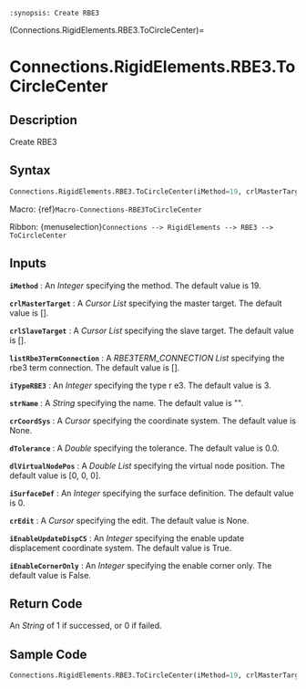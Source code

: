 ```{module} Connections.RigidElements.RBE3.ToCircleCenter()
:synopsis: Create RBE3
```

(Connections.RigidElements.RBE3.ToCircleCenter)=

# Connections.RigidElements.RBE3.ToCircleCenter

## Description

Create RBE3

## Syntax

```python
Connections.RigidElements.RBE3.ToCircleCenter(iMethod=19, crlMasterTarget=[], crlSlaveTarget=[], listRbe3TermConnection=[], iTypeRBE3=3, strName="", crCoordSys=None, dTolerance=0.0, dlVirtualNodePos=[0, 0, 0], iSurfaceDef=0, crEdit=None, iEnableUpdateDispCS=True, iEnableCornerOnly=False)
```

Macro: {ref}`Macro-Connections-RBE3ToCircleCenter`

Ribbon: {menuselection}`Connections --> RigidElements --> RBE3 --> ToCircleCenter`

## Inputs

**`iMethod`**
: An _Integer_ specifying the method. The default value is 19.

**`crlMasterTarget`**
: A _Cursor List_ specifying the master target. The default value is [].

**`crlSlaveTarget`**
: A _Cursor List_ specifying the slave target. The default value is [].

**`listRbe3TermConnection`**
: A _RBE3TERM_CONNECTION List_ specifying the rbe3 term connection. The default value is [].

**`iTypeRBE3`**
: An _Integer_ specifying the type r e3. The default value is 3.

**`strName`**
: A _String_ specifying the name. The default value is "".

**`crCoordSys`**
: A _Cursor_ specifying the coordinate system. The default value is None.

**`dTolerance`**
: A _Double_ specifying the tolerance. The default value is 0.0.

**`dlVirtualNodePos`**
: A _Double List_ specifying the virtual node position. The default value is [0, 0, 0].

**`iSurfaceDef`**
: An _Integer_ specifying the surface definition. The default value is 0.

**`crEdit`**
: A _Cursor_ specifying the edit. The default value is None.

**`iEnableUpdateDispCS`**
: An _Integer_ specifying the enable update displacement coordinate system. The default value is True.

**`iEnableCornerOnly`**
: An _Integer_ specifying the enable corner only. The default value is False.

## Return Code

An _String_ of 1 if successed, or 0 if failed.

## Sample Code

```python
Connections.RigidElements.RBE3.ToCircleCenter(iMethod=19, crlMasterTarget=[], crlSlaveTarget=[], listRbe3TermConnection=[], iTypeRBE3=3, strName="", crCoordSys=None, dTolerance=0.0, dlVirtualNodePos=[0, 0, 0], iSurfaceDef=0, crEdit=None, iEnableUpdateDispCS=True, iEnableCornerOnly=False)
```
